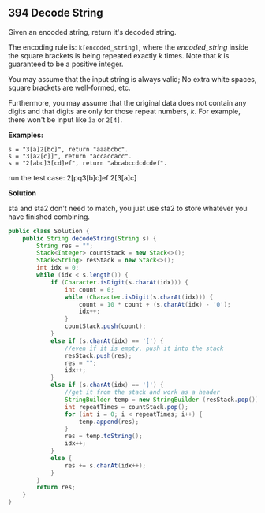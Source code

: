 ## 394 Decode String

Given an encoded string, return it's decoded string.

The encoding rule is: `k[encoded_string]`, where the *encoded_string* inside the square brackets is being repeated exactly *k* times. Note that *k* is guaranteed to be a positive integer.

You may assume that the input string is always valid; No extra white spaces, square brackets are well-formed, etc.

Furthermore, you may assume that the original data does not contain any digits and that digits are only for those repeat numbers, *k*. For example, there won't be input like `3a` or `2[4]`.

**Examples:**

```
s = "3[a]2[bc]", return "aaabcbc".
s = "3[a2[c]]", return "accaccacc".
s = "2[abc]3[cd]ef", return "abcabccdcdcdef".
```

run the test case:
2[pq3[b]c]ef
2[3[a]c]



**Solution**

sta and sta2 don't need to match, you just use sta2 to store whatever you have finished combining.



```java
public class Solution {
    public String decodeString(String s) {
        String res = "";
        Stack<Integer> countStack = new Stack<>();
        Stack<String> resStack = new Stack<>();
        int idx = 0;
        while (idx < s.length()) {
            if (Character.isDigit(s.charAt(idx))) {
                int count = 0;
                while (Character.isDigit(s.charAt(idx))) {
                    count = 10 * count + (s.charAt(idx) - '0');
                    idx++;
                }
                countStack.push(count);
            }
            else if (s.charAt(idx) == '[') {
                //even if it is empty, push it into the stack
                resStack.push(res);
                res = "";
                idx++;
            }
            else if (s.charAt(idx) == ']') {
                //get it from the stack and work as a header
                StringBuilder temp = new StringBuilder (resStack.pop());
                int repeatTimes = countStack.pop();
                for (int i = 0; i < repeatTimes; i++) {
                    temp.append(res);
                }
                res = temp.toString();
                idx++;
            }
            else {
                res += s.charAt(idx++);
            }
        }
        return res;
    }
}
```

